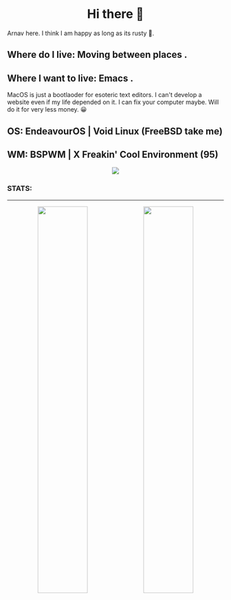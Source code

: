 <h1 align="center">Hi there 👋</h1>

Arnav here.
I think I am happy as long as its rusty 🦀.

## Where do I live: Moving between places . 
## Where I want to live: Emacs .

MacOS is just a bootlaoder for esoteric text editors.
I can't develop a website even if my life depended on it.
I can fix your computer maybe. Will do it for very less money. 😀

## OS: EndeavourOS | Void Linux (FreeBSD take me) 
## WM: BSPWM | X Freakin' Cool Environment (95)

<p align="center">
<img src="https://media.giphy.com/media/slVWEctHZKvWU/giphy.gif?cid=ecf05e47ygx3xgeo8obeqz1y981eoxv3ju6lhn51ilxqctp4&rid=giphy.gif&ct=g">

</p>

<h3>STATS:</h3><hr>
<p align="center">
 

  <img width="48%" src="https://github-readme-stats.vercel.app/api?username=xerexcoded&show_icons=true&theme=gruvbox" />
 
  <img width="48%" src="https://github-readme-streak-stats.herokuapp.com/?user=xerexcoded&theme=gruvbox" />


</p>

